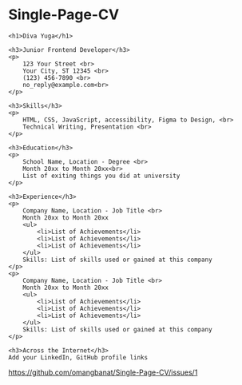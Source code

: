 # Single-Page-CV
<!DOCTYPE html>
<html lang="en">
<head>
    <meta charset="UTF-8">
    <meta name="viewport" content="width=device-width, initial-scale=1.0">
    <title>My CV</title>
    <link rel="icon" type="image/x-icon" href="head.jpg">
</head>
<body>
    
    <h1>Diva Yuga</h1>

    <h3>Junior Frontend Developer</h3>
    <p>
        123 Your Street <br>
        Your City, ST 12345 <br>
        (123) 456-7890 <br>
        no_reply@example.com<br>
    </p>

    <h3>Skills</h3>
    <p>
        HTML, CSS, JavaScript, accessibility, Figma to Design, <br>
        Technical Writing, Presentation <br>
    </p>

    <h3>Education</h3>
    <p>
        School Name, Location - Degree <br>
        Month 20xx to Month 20xx<br>
        List of exiting things you did at university 
    </p>

    <h3>Experience</h3>
    <p>
        Company Name, Location - Job Title <br>
        Month 20xx to Month 20xx 
        <ul>
            <li>List of Achievements</li>
            <li>List of Achievements</li>
            <li>List of Achievements</li>
        </ul>
        Skills: List of skills used or gained at this company
    </p>
    <p>
        Company Name, Location - Job Title <br>
        Month 20xx to Month 20xx 
        <ul>
            <li>List of Achievements</li>
            <li>List of Achievements</li>
            <li>List of Achievements</li>
        </ul>
        Skills: List of skills used or gained at this company
    </p>

    <h3>Across the Internet</h3>
    Add your LinkedIn, GitHub profile links


</body>
</html>

https://github.com/omangbanat/Single-Page-CV/issues/1

